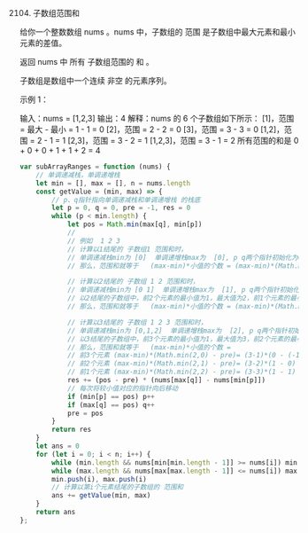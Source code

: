 2104. 子数组范围和

给你一个整数数组 nums 。nums 中，子数组的 范围 是子数组中最大元素和最小元素的差值。

返回 nums 中 所有 子数组范围的 和 。

子数组是数组中一个连续 非空 的元素序列。

示例 1：

输入：nums = [1,2,3]
输出：4
解释：nums 的 6 个子数组如下所示：
[1]，范围 = 最大 - 最小 = 1 - 1 = 0
[2]，范围 = 2 - 2 = 0
[3]，范围 = 3 - 3 = 0
[1,2]，范围 = 2 - 1 = 1
[2,3]，范围 = 3 - 2 = 1
[1,2,3]，范围 = 3 - 1 = 2
所有范围的和是 0 + 0 + 0 + 1 + 1 + 2 = 4

```js
var subArrayRanges = function (nums) {
    // 单调递减栈，单调递增栈
    let min = [], max = [], n = nums.length
    const getValue = (min, max) => {
        // p、q指针指向单调递减栈和单调递增栈 的栈底
        let p = 0, q = 0, pre = -1, res = 0
        while (p < min.length) {
            let pos = Math.min(max[q], min[p])
            // 
            // 例如  1 2 3  
            // 计算以1结尾的 子数组1 范围和时，
            // 单调递减栈min为 [0]  单调递增栈max为  [0], p q两个指针初始化为0，指向的元素分别表示 前1个元素的最小值为1，最大值为1
            // 那么，范围和就等于   (max-min)*小值的个数 = (max-min)*(Math.min(p,q) - pre)  = (1-1)*(0 - (-1)) = 1

            // 计算以2结尾的 子数组 1 2 范围和时，
            // 单调递减栈min为 [0 1]  单调递增栈max为  [1], p q两个指针初始化为0，指向的元素分别表示
            // 以2结尾的子数组中，前2个元素的最小值为1，最大值为2，前1个元素的最小值为2，最大值为2
            // 那么，范围和就等于   (max-min)*小值的个数 = (max-min)*(Math.min(1,2) - pre)  = (1-1)*(1- 0) = 1

            // 计算以3结尾的 子数组 1 2 3 范围和时，
            // 单调递减栈min为 [0,1,2]  单调递增栈max为  [2], p q两个指针初始化为0，指向的元素分别表示
            // 以3结尾的子数组中，前3个元素的最小值为1，最大值为3，前2个元素的最小值为2，最大值为3，前1个元素的最小值为3，最大值为3
            // 那么，范围和就等于   (max-min)*小值的个数 = 
            // 前3个元素 (max-min)*(Math.min(2,0) - pre)= (3-1)*(0 - (-1)) = 2
            // 前2个元素 (max-min)*(Math.min(2,1) - pre)= (3-2)*(1 - 0) = 1
            // 前1个元素 (max-min)*(Math.min(2,2) - pre)= (3-3)*(1 - 1) = 0
            res += (pos - pre) * (nums[max[q]] - nums[min[p]])
            // 每次将较小值对应的指针向后移动
            if (min[p] == pos) p++
            if (max[q] == pos) q++
            pre = pos
        }
        return res
    }
    let ans = 0
    for (let i = 0; i < n; i++) {
        while (min.length && nums[min[min.length - 1]] >= nums[i]) min.pop()
        while (max.length && nums[max[max.length - 1]] <= nums[i]) max.pop()
        min.push(i), max.push(i)
        // 计算以第i个元素结尾的子数组的 范围和
        ans += getValue(min, max)
    }
    return ans
};
```
